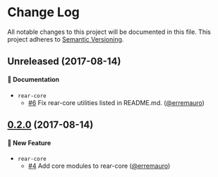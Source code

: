# Change Log

All notable changes to this project will be documented in this file.
This project adheres to [Semantic Versioning](http://semver.org/).

## Unreleased (2017-08-14)

#### :memo: Documentation
* `rear-core`
  * [#6](https://github.com/rearjs/rear/pull/6) Fix rear-core utilities listed
  in README.md. ([@erremauro](https://github.com/erremauro))

## [0.2.0] (2017-08-14)

#### :rocket: New Feature
* `rear-core`
  * [#4](https://github.com/rearjs/rear/pull/4) Add core modules to rear-core
  ([@erremauro](https://github.com/erremauro))

[Unreleased]: https://github.com/rearjs/rear/compare/v0.2.0...HEAD
[0.2.0]: https://github.com/rearjs/rear/compare/v0.1.4...v0.2.0
